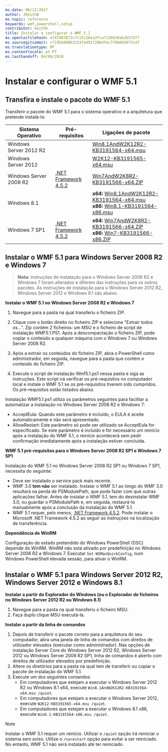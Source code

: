 ```yaml
---
ms.date: 06/12/2017
author: JKeithB
ms.topic: reference
keywords: wmf,powershell,setup
contributor: keithb
title: Instalar e configurar o WMF 5.1
ms.openlocfilehash: e747487873c7c15c2bea3fca7136630ab2b572f7
ms.sourcegitcommit: cf195b090b3223fa4917206dfec7f0b603873cdf
ms.translationtype: MT
ms.contentlocale: pt-PT
ms.lasthandoff: 04/09/2018
---
```

# <a name="install-and-configure-wmf-51"></a>Instalar e configurar o WMF 5.1 #


## <a name="download-and-install-the-wmf-51-package"></a>Transfira e instale o pacote do WMF 5.1

Transferir o pacote do WMF 5.1 para o sistema operativo e a arquitetura que pretende instalá-lo:

| Sistema Operativo       | Pré-requisitos           | Ligações de pacote                          |
|------------------------|-------------------------|----------------------------------------|
| Windows Server 2012 R2 |                         | [Win8.1AndW2K12R2-KB3191564-x64.msu][] |
| Windows Server 2012    |                         | [W2K12-KB3191565-x64.msu][]            |
| Windows Server 2008 R2 | [.NET Framework 4.5.2][]| [Win7AndW2K8R2-KB3191566-x64.ZIP][]    |
| Windows 8.1            |                         | **x64:** [Win8.1AndW2K12R2-KB3191564-x64.msu][]</br>**x86:** [Win8.1-KB3191564-x86.msu][] |
| Windows 7 SP1          | [.NET Framework 4.5.2][]| **x64:** [Win7AndW2K8R2-KB3191566-x64.ZIP][]</br>**x86:** [Win7-KB3191566-x86.ZIP][] |

[.NET Framework 4.5.2]: https://www.microsoft.com/download/details.aspx?id=42642
[W2K12-KB3191565-x64.msu]: https://go.microsoft.com/fwlink/?linkid=839513
[Win7-KB3191566-x86.ZIP]: https://go.microsoft.com/fwlink/?linkid=839522
[Win7AndW2K8R2-KB3191566-x64.ZIP]: https://go.microsoft.com/fwlink/?linkid=839523
[Win8.1-KB3191564-x86.msu]: https://go.microsoft.com/fwlink/?linkid=839521
[Win8.1AndW2K12R2-KB3191564-x64.msu]: https://go.microsoft.com/fwlink/?linkid=839516

## <a name="install-wmf-51-for-windows-server-2008-r2-and-windows-7"></a>Instalar o WMF 5.1 para Windows Server 2008 R2 e Windows 7

> **Nota:** instruções de instalação para o Windows Server 2008 R2 e Windows 7 foram alterados e diferem das instruções para os outros pacotes. As instruções de instalação para o Windows Server 2012 R2, Windows Server 2012 e Windows 8.1 são abaixo.

**Instalar o WMF 5.1 no Windows Server 2008 R2 e Windows 7**

1. Navegue para a pasta na qual transferiu o ficheiro ZIP.

2. Clique com o botão direito no ficheiro ZIP e selecione "Extrair todos os...". Zip contém 2 ficheiros: um MSU e o ficheiro de script de instalação WMF5.1.PS1.
Após a descompactação o ficheiro ZIP, pode copiar o conteúdo a qualquer máquina com o Windows 7 ou Windows Server 2008 R2.

3. Após a extrair os conteúdos do ficheiro ZIP, abra o PowerShell como administrador, em seguida, navegue para a pasta que contém o conteúdo do ficheiro ZIP.

4. Execute o script de instalação Wmf5.1.ps1 nessa pasta e siga as instruções. Este script irá verificar os pré-requisitos no computador local e instale o WMF 5.1 se os pré-requisitos tiverem sido cumpridos. Os pré-requisitos estão listados abaixo.

Instalação WMF5.1.ps1 utiliza os parâmetros seguintes para facilitar a automatizar a instalação no Windows Server 2008 R2 e Windows 7:

- AcceptEula: Quando este parâmetro é incluído, o EULA é aceite automaticamente e não será apresentado.
- AllowRestart: Este parâmetro só pode ser utilizado se AcceptEula for especificado. Se este parâmetro é incluído e for necessário um reinício após a instalação do WMF 5.1, o reinício acontecerá sem pedir confirmação imediatamente após a instalação estiver concluída.

**WMF 5.1 pré-requisitos para o Windows Server 2008 R2 SP1 e Windows 7 SP1**

Instalação do WMF 5.1 no Windows Server 2008 R2 SP1 ou Windows 7 SP1, necessita do seguinte:
- Deve ser instalado o service pack mais recente.
- WMF 3.0 **tem não** ser instalado. Instalar o WMF 5.1 ao longo do WMF 3.0 resultará na perda de PSModulePath, que pode fazer com que outras aplicações falhar. Antes de instalar o WMF 5.1, tem do desinstalar WMF 3.0, ou guardar o PSModulePath e, em seguida, restaurá-lo manualmente após a conclusão da instalação do WMF 5.1.
- WMF 5.1 requer, pelo menos, [.NET Framework 4.5.2](https://www.microsoft.com/en-ca/download/details.aspx?id=42642).
Pode instalar o Microsoft .NET Framework 4.5.2 ao seguir as instruções na localização de transferência.

**Dependência de WinRM**

Configuração de estado pretendido do Windows PowerShell (DSC) depende do WinRM.
WinRM não está ativado por predefinição no Windows Server 2008 R2 e Windows 7.
Executar `Set-WSManQuickConfig`, num Windows PowerShell elevada sessão, para ativar o WinRM.


## <a name="install-wmf-51-for-windows-server-2012-r2-windows-server-2012-and-windows-81"></a>Instalar o WMF 5.1 para Windows Server 2012 R2, Windows Server 2012 e Windows 8.1
**Instalar a partir do Explorador do Windows (ou o Explorador de ficheiros no Windows Server 2012 R2 ou Windows 8.1)**

1. Navegue para a pasta na qual transferiu o ficheiro MSU.
2. Faça duplo clique MSU executá-la.

**Instalar a partir da linha de comandos**

1. Depois de transferir o pacote correto para a arquitetura do seu computador, abra uma janela de linha de comandos com direitos de utilizador elevados (executar como administrador). Nas opções de instalação Server Core do Windows Server 2012 R2, Windows Server 2012 ou Windows Server 2008 R2 SP1, linha de comandos é aberto com direitos de utilizador elevados por predefinição.
2. Altere os diretórios para a pasta na qual tem de transferir ou copiar o pacote de instalação do WMF 5.1.
3. Execute um dos seguintes comandos:
   - Em computadores que estejam a executar o Windows Server 2012 R2 ou Windows 8.1 x64, execute `Win8.1AndW2K12R2-KB3191564-x64.msu /quiet`.
   - Em computadores que estejam a executar o Windows Server 2012, execute `W2K12-KB3191565-x64.msu /quiet`.
   - Em computadores que estejam a executar o Windows 8.1 x86, execute `Win8.1-KB3191564-x86.msu /quiet`.

> [!NOTE]
> Instalar o WMF 5.1 requer um reinício. Utilizar o `/quiet` opção irá reiniciar o sistema sem aviso.
> Utilize o `/norestart` opção para evitar a ser reiniciado. No entanto, WMF 5.1 não será instalado até ter reiniciado.